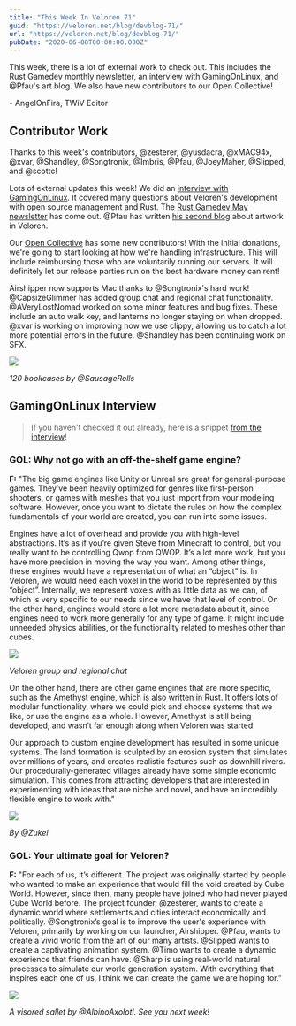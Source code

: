 ```yaml
---
title: "This Week In Veloren 71"
guid: "https://veloren.net/blog/devblog-71/"
url: "https://veloren.net/blog/devblog-71/"
pubDate: "2020-06-08T00:00:00.000Z"
---
```


This week, there is a lot of external work to check out. This includes the Rust Gamedev monthly newsletter, an interview with GamingOnLinux, and @Pfau's art blog. We also have new contributors to our Open Collective!

\- AngelOnFira, TWiV Editor

Contributor Work
----------------

Thanks to this week's contributors, @zesterer, @yusdacra, @xMAC94x, @xvar, @Shandley, @Songtronix, @Imbris, @Pfau, @JoeyMaher, @Slipped, and @scottc!

Lots of external updates this week! We did an [interview with GamingOnLinux](https://www.gamingonlinux.com/2020/06/interviewed-veloren-an-upcoming-foss-multiplayer-voxel-rpg). It covered many questions about Veloren's development with open source management and Rust. The [Rust Gamedev May newsletter](https://rust-gamedev.github.io/posts/newsletter-010/) has come out. @Pfau has written [his second blog](https://www.patreon.com/posts/weekly-blog-no-2-38026771) about artwork in Veloren.

Our [Open Collective](https://opencollective.com/veloren) has some new contributors! With the initial donations, we're going to start looking at how we're handling infrastructure. This will include reimbursing those who are voluntarily running our servers. It will definitely let our release parties run on the best hardware money can rent!

Airshipper now supports Mac thanks to @Songtronix's hard work! @CapsizeGlimmer has added group chat and regional chat functionality. @AVeryLostNomad worked on some minor features and bug fixes. These include an auto walk key, and lanterns no longer staying on when dropped. @xvar is working on improving how we use clippy, allowing us to catch a lot more potential errors in the future. @Shandley has been continuing work on SFX.

![](https://s3.eu-central-2.wasabisys.com/veloren-blog/cdn/597826574095613962/719207595725946910/unknown.png)

_120 bookcases by @SausageRolls_

GamingOnLinux Interview
-----------------------

> If you haven't checked it out already, here is a snippet [from the interview](https://www.gamingonlinux.com/2020/06/interviewed-veloren-an-upcoming-foss-multiplayer-voxel-rpg)!

### GOL: Why not go with an off-the-shelf game engine?

**F:** "The big game engines like Unity or Unreal are great for general-purpose games. They’ve been heavily optimized for genres like first-person shooters, or games with meshes that you just import from your modeling software. However, once you want to dictate the rules on how the complex fundamentals of your world are created, you can run into some issues.

Engines have a lot of overhead and provide you with high-level abstractions. It’s as if you’re given Steve from Minecraft to control, but you really want to be controlling Qwop from QWOP. It’s a lot more work, but you have more precision in moving the way you want. Among other things, these engines would have a representation of what an “object” is. In Veloren, we would need each voxel in the world to be represented by this “object”. Internally, we represent voxels with as little data as we can, of which is very specific to our needs since we have that level of control. On the other hand, engines would store a lot more metadata about it, since engines need to work more generally for any type of game. It might include unneeded physics abilities, or the functionality related to meshes other than cubes.

![](https://s3.eu-central-2.wasabisys.com/veloren-blog/cdn/449903525653250079/718906987496079360/image.png)

_Veloren group and regional chat_

On the other hand, there are other game engines that are more specific, such as the Amethyst engine, which is also written in Rust. It offers lots of modular functionality, where we could pick and choose systems that we like, or use the engine as a whole. However, Amethyst is still being developed, and wasn’t far enough along when Veloren was started.

Our approach to custom engine development has resulted in some unique systems. The land formation is sculpted by an erosion system that simulates over millions of years, and creates realistic features such as downhill rivers. Our procedurally-generated villages already have some simple economic simulation. This comes from attracting developers that are interested in experimenting with ideas that are niche and novel, and have an incredibly flexible engine to work with."

![](https://s3.eu-central-2.wasabisys.com/veloren-blog/cdn/597826574095613962/719253943095394334/Dragon.png)

_By @Zukel_

### GOL: Your ultimate goal for Veloren?

**F:** "For each of us, it’s different. The project was originally started by people who wanted to make an experience that would fill the void created by Cube World. However, since then, many people have joined who had never played Cube World before. The project founder, @zesterer, wants to create a dynamic world where settlements and cities interact economically and politically. @Songtronix’s goal is to improve the user's experience with Veloren, primarily by working on our launcher, Airshipper. @Pfau, wants to create a vivid world from the art of our many artists. @Slipped wants to create a captivating animation system. @Timo wants to create a dynamic experience that friends can have. @Sharp is using real-world natural processes to simulate our world generation system. With everything that inspires each one of us, I think we can create the game we are hoping for."

![](https://s3.eu-central-2.wasabisys.com/veloren-blog/cdn/597826574095613962/719280868060954734/snap2020-06-07-16-03-14.png)

_A visored sallet by @AlbinoAxolotl. See you next week!_